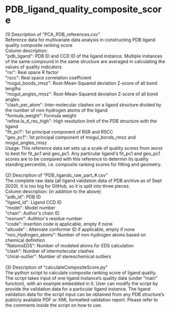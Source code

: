 # PDB_ligand_quality_composite_score
(1) Description of "PCA_PDB_references.csv"\
Reference data for multivariate data analysis in constructing PDB ligand quality composite ranking score\
Column description:\
"pdb_ligand": PDB ID and CCD ID of the ligand instance. Multiple instances of the same compound in the same structure are averaged in calculating the values of quality indicators\
"rsr": Real space R factor\
"rscc": Real space correlation coefficient\
"mogul_bonds_rmsz": Root-Mean-Squared deviation Z-score of all bond lengths\
"mogul_angles_rmsz": Root-Mean-Squared deviation Z-score of all bond angles\
"clash_per_atom": Inter-molecular clashes on a ligand structure divided by the number of non-hydrogen atoms of the ligand\
"formula_weight": Formula weight\
"refine.ls_d_res_high": High resolution limit of the PDB structure with the ligand\
"fit_pc1": 1st principal component of RSR and RSCC\
"geo_pc1": 1st principal component of mogul_bonds_rmsz and mogul_angles_rmsz\
Usage: This reference data set sets up a scale of quality scores from worst to best for fit_pc1 and geo_pc1. Any particular ligand's fit_pc1 and geo_pc1 scores are to be compared with this reference to determin its quality standing percentile, i.e. composite ranking scores for fitting and geometry.\
\
(2) Description of "PDB_ligands_raw_part_#.csv"\
The complete raw data (all ligand validation data of PDB archive as of Sept 2020). It is too big for GitHub, so it is split into three pieces.\
Column description: (in addition to the above)\
"pdb_id": PDB ID\
"ligand_id": Ligand CCD ID\
"model": Model number\
"chain": Author's chain ID\
"resnum": Authhor's residue number\
"icode": Insertion code is applicable, empty if none\
"altcode" : Alternate conformer ID if applicable, empty if none\
"non_Hydrogen_atoms": Number of non-hydrogen atoms based on chemical definition\
"NatomsEDS": Number of modeled atoms for EDS calculation\
"clash": Number of intermolecular clashes\
"chiral-outlier": Number of stereochemical outliers\
\
(3) Description of "calculateCompositeScore.py"\
The python script to calculate composite ranking score of ligand quality. The script takes input of one ligand instance’s quality data (under “main” function), with an example embedded in it. User can modify the script by provide the validation data for a particular ligand instance. The ligand validation data for the script input can be obtained from any PDB structure’s publicly available PDF or XML formatted validation report. Please refer to the comments inside the script on how to use.
